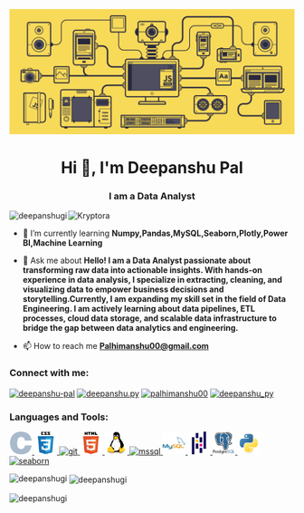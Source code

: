 ![logo](https://github.com/DeepanshuGI/DeepanshuGI/blob/main/e36ec678-7984-4cdd-8e4c-a3932772ff8e.gif)
<h1 align="center">Hi 👋, I'm Deepanshu Pal</h1>
<h3 align="center">I am a Data Analyst</h3>

<img align="right" alt="Kryptora" width="400" src="https://github.com/DeepanshuGI/DeepanshuGI/blob/main/212749695-a6817c5a-a794-462b-afca-1b5ce7dd5e63.gif">

<p align="left"> <img src="https://komarev.com/ghpvc/?username=deepanshugi&label=Profile%20views&color=0e75b6&style=flat" alt="deepanshugi" /> </p>

- 🌱 I’m currently learning **Numpy,Pandas,MySQL,Seaborn,Plotly,Power BI,Machine Learning**

- 💬 Ask me about **Hello! I am a Data Analyst passionate about transforming raw data into actionable insights. With hands-on experience in data analysis, I specialize in extracting, cleaning, and visualizing data to empower business decisions and storytelling.Currently, I am expanding my skill set in the field of Data Engineering. I am actively learning about data pipelines, ETL processes, cloud data storage, and scalable data infrastructure to bridge the gap between data analytics and engineering.**

- 📫 How to reach me **Palhimanshu00@gmail.com**

<h3 align="left">Connect with me:</h3>
<p align="left">
<a href="https://linkedin.com/in/deepanshu-pal" target="blank"><img align="center" src="https://raw.githubusercontent.com/rahuldkjain/github-profile-readme-generator/master/src/images/icons/Social/linked-in-alt.svg" alt="deepanshu-pal" height="30" width="40" /></a>
<a href="https://kaggle.com/deepanshu.py" target="blank"><img align="center" src="https://raw.githubusercontent.com/rahuldkjain/github-profile-readme-generator/master/src/images/icons/Social/kaggle.svg" alt="deepanshu.py" height="30" width="40" /></a>
<a href="https://www.hackerrank.com/palhimanshu00" target="blank"><img align="center" src="https://raw.githubusercontent.com/rahuldkjain/github-profile-readme-generator/master/src/images/icons/Social/hackerrank.svg" alt="palhimanshu00" height="30" width="40" /></a>
<a href="https://www.leetcode.com/deepanshu_py" target="blank"><img align="center" src="https://raw.githubusercontent.com/rahuldkjain/github-profile-readme-generator/master/src/images/icons/Social/leet-code.svg" alt="deepanshu_py" height="30" width="40" /></a>
</p>

<h3 align="left">Languages and Tools:</h3>
<p align="left"> <a href="https://www.cprogramming.com/" target="_blank" rel="noreferrer"> <img src="https://raw.githubusercontent.com/devicons/devicon/master/icons/c/c-original.svg" alt="c" width="40" height="40"/> </a> <a href="https://www.w3schools.com/css/" target="_blank" rel="noreferrer"> <img src="https://raw.githubusercontent.com/devicons/devicon/master/icons/css3/css3-original-wordmark.svg" alt="css3" width="40" height="40"/> </a> <a href="https://git-scm.com/" target="_blank" rel="noreferrer"> <img src="https://www.vectorlogo.zone/logos/git-scm/git-scm-icon.svg" alt="git" width="40" height="40"/> </a> <a href="https://www.w3.org/html/" target="_blank" rel="noreferrer"> <img src="https://raw.githubusercontent.com/devicons/devicon/master/icons/html5/html5-original-wordmark.svg" alt="html5" width="40" height="40"/> </a> <a href="https://www.linux.org/" target="_blank" rel="noreferrer"> <img src="https://raw.githubusercontent.com/devicons/devicon/master/icons/linux/linux-original.svg" alt="linux" width="40" height="40"/> </a> <a href="https://www.microsoft.com/en-us/sql-server" target="_blank" rel="noreferrer"> <img src="https://www.svgrepo.com/show/303229/microsoft-sql-server-logo.svg" alt="mssql" width="40" height="40"/> </a> <a href="https://www.mysql.com/" target="_blank" rel="noreferrer"> <img src="https://raw.githubusercontent.com/devicons/devicon/master/icons/mysql/mysql-original-wordmark.svg" alt="mysql" width="40" height="40"/> </a> <a href="https://pandas.pydata.org/" target="_blank" rel="noreferrer"> <img src="https://raw.githubusercontent.com/devicons/devicon/2ae2a900d2f041da66e950e4d48052658d850630/icons/pandas/pandas-original.svg" alt="pandas" width="40" height="40"/> </a> <a href="https://www.postgresql.org" target="_blank" rel="noreferrer"> <img src="https://raw.githubusercontent.com/devicons/devicon/master/icons/postgresql/postgresql-original-wordmark.svg" alt="postgresql" width="40" height="40"/> </a> <a href="https://www.python.org" target="_blank" rel="noreferrer"> <img src="https://raw.githubusercontent.com/devicons/devicon/master/icons/python/python-original.svg" alt="python" width="40" height="40"/> </a> <a href="https://seaborn.pydata.org/" target="_blank" rel="noreferrer"> <img src="https://seaborn.pydata.org/_images/logo-mark-lightbg.svg" alt="seaborn" width="40" height="40"/> </a> </p>

<p><img align="left" src="https://github-readme-stats.vercel.app/api/top-langs?username=deepanshugi&show_icons=true&locale=en&layout=compact" alt="deepanshugi" /></p>

<p>&nbsp;<img align="center" src="https://github-readme-stats.vercel.app/api?username=deepanshugi&show_icons=true&locale=en" alt="deepanshugi" /></p>

<p><img align="center" src="https://github-readme-streak-stats.herokuapp.com/?user=deepanshugi&" alt="deepanshugi" /></p>
